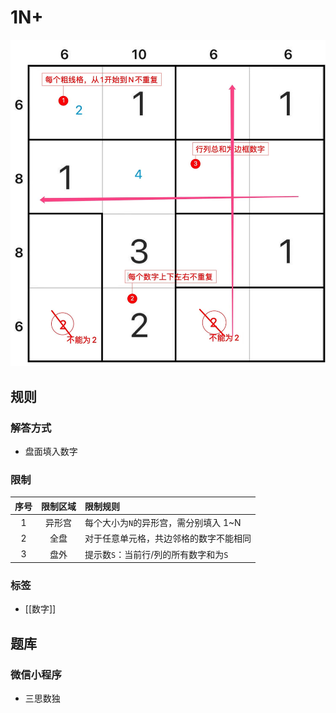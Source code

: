 # 1N+

![题](../images/1N+.png)

## 规则

### 解答方式

- 盘面填入数字

### 限制

| 序号  | 限制区域 | 限制规则                   |
|:---:|:----:|:-----------------------|
|  1  | 异形宫  | 每个大小为`N`的异形宫，需分别填入 1~N |
|  2  |  全盘  | 对于任意单元格，共边邻格的数字不能相同    |
|  3  |  盘外  | 提示数`S`：当前行/列的所有数字和为`S` |

### 标签

- [[数字]]

## 题库

### 微信小程序

- 三思数独
